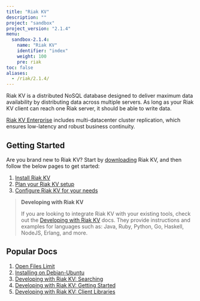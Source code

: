 ```yaml
---
title: "Riak KV"
description: ""
project: "sandbox"
project_version: "2.1.4"
menu:
  sandbox-2.1.4:
    name: "Riak KV"
    identifier: "index"
    weight: 100
    pre: riak
toc: false
aliases:
  - /riak/2.1.4/
---
```


[aboutenterprise]: http://basho.com/contact/
[config index]: /riak/kv/2.1.4/configuring
[dev index]: /riak/kv/2.1.4/developing
[downloads]: /riak/kv/2.1.4/downloads/
[install index]: /riak/kv/2.1.4/setup/installing/
[plan index]: /riak/kv/2.1.4/setup/planning
[perf open files]: /riak/kv/2.1.4/using/performance/open-files-limit
[install debian & ubuntu]: /riak/kv/2.1.4/setup/installing/debian-ubuntu
[usage search]: /riak/kv/2.1.4/developing/usage/search
[getting started]: /riak/kv/2.1.4/developing/getting-started
[dev client libraries]: /riak/kv/2.1.4/developing/client-libraries



Riak KV is a distributed NoSQL database designed to deliver maximum data availability by distributing data across multiple servers. As long as your Riak KV client can reach one Riak server, it should be able to write data.

[Riak KV Enterprise][aboutenterprise] includes multi-datacenter cluster replication, which ensures low-latency and robust business continuity.

## Getting Started

Are you brand new to Riak KV? Start by [downloading][downloads] Riak KV, and then follow the below pages to get started:

1. [Install Riak KV][install index]
2. [Plan your Riak KV setup][plan index]
3. [Configure Riak KV for your needs][config index]

>**Developing with Riak KV**
>
>If you are looking to integrate Riak KV with your existing tools, check out the [Developing with Riak KV][dev index] docs. They provide instructions and examples for languages such as: Java, Ruby, Python, Go, Haskell, NodeJS, Erlang, and more.

## Popular Docs

1. [Open Files Limit][perf open files]
2. [Installing on Debian-Ubuntu][install debian & ubuntu]
3. [Developing with Riak KV: Searching][usage search]
4. [Developing with Riak KV: Getting Started][getting started]
5. [Developing with Riak KV: Client Libraries][dev client libraries]

